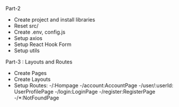 Part-2

- Create project and install libraries
- Reset src/
- Create .env, config.js
- Setup axios
- Setup React Hook Form
- Setup utils

Part-3 : Layouts and Routes

- Create Pages
- Create Layouts
- Setup Routes:
  -/:Hompage
  -/account:AccountPage
  -/user/:userId: UserProfilePage
  -/login:LoginPage
  -/register:RegisterPage
  -/\*:NotFoundPage
